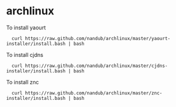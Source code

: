archlinux
=========

To install yaourt

```
  curl https://raw.github.com/nandub/archlinux/master/yaourt-installer/install.bash | bash
```

To install cjdns

```
  curl https://raw.github.com/nandub/archlinux/master/cjdns-installer/install.bash | bash
```

To install znc

```
  curl https://raw.github.com/nandub/archlinux/master/znc-installer/install.bash | bash
```


